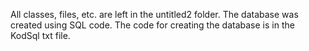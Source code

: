 All classes, files, etc. are left in the untitled2 folder. The database was created using SQL code. The code for creating the database is in the KodSql txt file.
